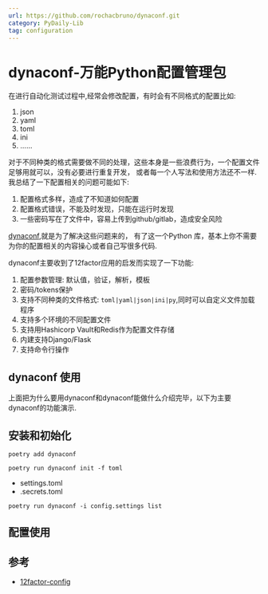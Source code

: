```yaml
---
url: https://github.com/rochacbruno/dynaconf.git
category: PyDaily-Lib
tag: configuration
---
```


# dynaconf-万能Python配置管理包

在进行自动化测试过程中,经常会修改配置，有时会有不同格式的配置比如:
1. json
2. yaml
3. toml
4. ini
5. ......

对于不同种类的格式需要做不同的处理，这些本身是一些浪费行为，一个配置文件足够用就可以，没有必要进行重复开发，
或者每一个人写法和使用方法还不一样.我总结了一下配置相关的问题可能如下:
1. 配置格式多样，造成了不知道如何配置
2. 配置格式错误，不能及时发现，只能在运行时发现
3. 一些密码写在了文件中，容易上传到github/gitlab，造成安全风险

[dynaconf](https://github.com/rochacbruno/dynaconf.git),就是为了解决这些问题来的，
有了这一个Python 库，基本上你不需要为你的配置相关的内容操心或者自己写很多代码.

dynaconf主要收到了12factor应用的启发而实现了一下功能:

1. 配置参数管理: 默认值，验证，解析，模板
2. 密码/tokens保护
3. 支持不同种类的文件格式: ```toml|yaml|json|ini|py```,同时可以自定义文件加载程序
4. 支持多个环境的不同配置文件
5. 支持用Hashicorp Vault和Redis作为配置文件存储
6. 内建支持Django/Flask
7. 支持命令行操作

## dynaconf 使用

上面把为什么要用dynaconf和dynaconf能做什么介绍完毕，以下为主要dynaconf的功能演示.

## 安装和初始化

```shell
poetry add dynaconf
```

```shell
poetry run dynaconf init -f toml
```

- settings.toml
- .secrets.toml

```shell
poetry run dynaconf -i config.settings list
```

## 配置使用

## 参考

- [12factor-config](https://12factor.net/config)
